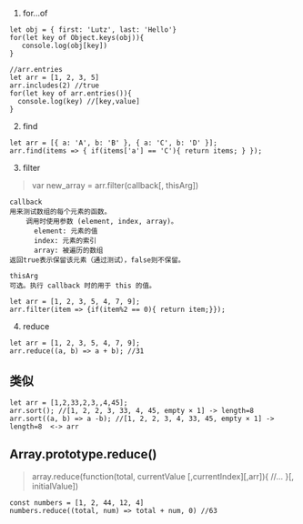 1. for...of
```
let obj = { first: 'Lutz', last: 'Hello'}
for(let key of Object.keys(obj)){
   console.log(obj[key])
}

//arr.entries
let arr = [1, 2, 3, 5]
arr.includes(2) //true
for(let key of arr.entries()){
  console.log(key) //[key,value]
}

```

2. find
```
let arr = [{ a: 'A', b: 'B' }, { a: 'C', b: 'D' }];
arr.find(items => { if(items['a'] == 'C'){ return items; } });
```

3. filter
> var new_array = arr.filter(callback[, thisArg])
```
callback
用来测试数组的每个元素的函数。
    调用时使用参数 (element, index, array)。
      element: 元素的值
      index: 元素的索引
      array: 被遍历的数组
返回true表示保留该元素（通过测试），false则不保留。

thisArg
可选。执行 callback 时的用于 this 的值。

let arr = [1, 2, 3, 5, 4, 7, 9];
arr.filter(item => {if(item%2 == 0){ return item;}});
```
4. reduce
```
let arr = [1, 2, 3, 5, 4, 7, 9];
arr.reduce((a, b) => a + b); //31
```

## 类似
```
let arr = [1,2,33,2,3,,4,45];
arr.sort(); //[1, 2, 2, 3, 33, 4, 45, empty × 1] -> length=8
arr.sort((a, b) => a -b); //[1, 2, 2, 3, 4, 33, 45, empty × 1] -> length=8  <-> arr
```

## Array.prototype.reduce()
> array.reduce(function(total, currentValue [,currentIndex][,arr]){ //... }[, initialValue])
```
const numbers = [1, 2, 44, 12, 4]
numbers.reduce((total, num) => total + num, 0) //63

```
